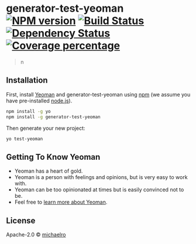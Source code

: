 # generator-test-yeoman [![NPM version][npm-image]][npm-url] [![Build Status][travis-image]][travis-url] [![Dependency Status][daviddm-image]][daviddm-url] [![Coverage percentage][coveralls-image]][coveralls-url]
> n

## Installation

First, install [Yeoman](http://yeoman.io) and generator-test-yeoman using [npm](https://www.npmjs.com/) (we assume you have pre-installed [node.js](https://nodejs.org/)).

```bash
npm install -g yo
npm install -g generator-test-yeoman
```

Then generate your new project:

```bash
yo test-yeoman
```

## Getting To Know Yeoman

 * Yeoman has a heart of gold.
 * Yeoman is a person with feelings and opinions, but is very easy to work with.
 * Yeoman can be too opinionated at times but is easily convinced not to be.
 * Feel free to [learn more about Yeoman](http://yeoman.io/).

## License

Apache-2.0 © [michaelro]()


[npm-image]: https://badge.fury.io/js/generator-test-yeoman.svg
[npm-url]: https://npmjs.org/package/generator-test-yeoman
[travis-image]: https://travis-ci.org/michaero/generator-test-yeoman.svg?branch=master
[travis-url]: https://travis-ci.org/michaero/generator-test-yeoman
[daviddm-image]: https://david-dm.org/michaero/generator-test-yeoman.svg?theme=shields.io
[daviddm-url]: https://david-dm.org/michaero/generator-test-yeoman
[coveralls-image]: https://coveralls.io/repos/michaero/generator-test-yeoman/badge.svg
[coveralls-url]: https://coveralls.io/r/michaero/generator-test-yeoman
